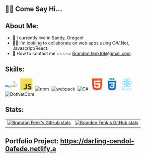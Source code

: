 ## 👋🏼 Come Say Hi...

## About Me:

- 🌇 I currently live in Sandy, Oregon!
- 🧙‍♂️ I’m looking to collaborate on web apps using C#/.Net, Javascript/React.
- 📨 How to contact me ~~~~> Brandon.fenk99@gmail.com.

## Skills:

<div>
  <img src="https://github.com/devicons/devicon/blob/master/icons/mysql/mysql-original-wordmark.svg" title="MySQL"  alt="MySQL" width="40" height="40"/>&nbsp;
  <img src="https://github.com/devicons/devicon/blob/master/icons/javascript/javascript-original.svg" title="JavaScript" alt="JavaScript" width="40" height="40"/>&nbsp;
  <img src="https://cdn.jsdelivr.net/gh/devicons/devicon/icons/npm/npm-original-wordmark.svg" title="npm" alt="npm" width="40" height="40"/>&nbsp; 
  <img src="https://cdn.jsdelivr.net/gh/devicons/devicon/icons/webpack/webpack-original.svg" title="webpack" alt="webpack" width="40" height="40"/>&nbsp; 
  <img src="https://cdn.jsdelivr.net/gh/devicons/devicon/icons/csharp/csharp-original.svg" title="C#" alt="C#" width="40" height="40"/>&nbsp;
  <img src="https://github.com/devicons/devicon/blob/master/icons/html5/html5-original.svg" title="HTML5" alt="HTML" width="40" height="40"/>&nbsp;    
  <img src="https://github.com/devicons/devicon/blob/master/icons/css3/css3-plain-wordmark.svg"  title="CSS3" alt="CSS" width="40" height="40"/>&nbsp;
  <img src="https://github.com/devicons/devicon/blob/master/icons/react/react-original-wordmark.svg" title="React" alt="React" width="40" height="40"/>&nbsp;
  <img src="https://cdn.jsdelivr.net/gh/devicons/devicon/icons/dotnetcore/dotnetcore-original.svg" title="DotNetCore" alt="DotNetCore" width="40" height="40"/>&nbsp;
</div>

## Stats:
| | |
|:---:|:---:|
| [![Brandon Fenk's GitHub stats](https://github-readme-stats.vercel.app/api?username=brandonf55&theme=tokyonight&show_icons=true)](https://github.com/anuraghazra/github-readme-stats) | [![Brandon Fenk's GitHub stats](https://github-readme-stats.vercel.app/api/top-langs?username=brandonf55&theme=tokyonight&show_icons=true&locale=en&layout=compact)](https://github.com/anuraghazra/github-readme-stats) |
| | |


## Portfolio Project: https://darling-cendol-0afede.netlify.a


